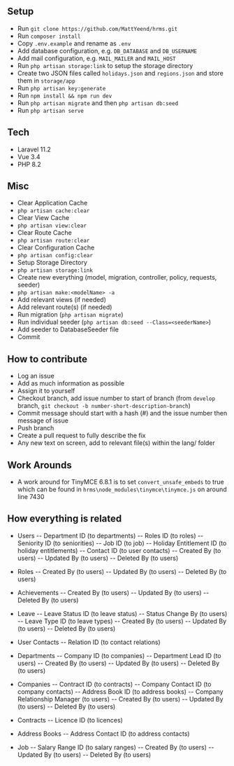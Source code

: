 ## Setup

- Run `git clone https://github.com/MattYeend/hrms.git`
- Run `composer install`
- Copy `.env.example` and rename as `.env`
- Add database configuration, e.g. `DB_DATABASE` and `DB_USERNAME`
- Add mail configuration, e.g. `MAIL_MAILER` and `MAIL_HOST`
- Run `php artisan storage:link` to setup the storage directory
- Create two JSON files called `holidays.json` and `regions.json` and store them in `storage/app`
- Run `php artisan key:generate`
- Run `npm install && npm run dev`
- Run `php artisan migrate` and then `php artisan db:seed`
- Run `php artisan serve`

## Tech
- Laravel 11.2
- Vue 3.4
- PHP 8.2

## Misc
- Clear Application Cache
- `php artisan cache:clear`
- Clear View Cache
- `php artisan view:clear`
- Clear Route Cache 
- `php artisan route:clear`
- Clear Configuration Cache
- `php artisan config:clear`
- Setup Storage Directory
- `php artisan storage:link`
- Create new everything (model, migration, controller, policy, requests, seeder)
- `php artisan make:<modelName> -a`
- Add relevant views (if needed)
- Add relevant route(s) (if needed)
- Run migration (`php artisan migrate`)
- Run individual seeder (`php artisan db:seed --Class=<seederName>`)
- Add seeder to DatabaseSeeder file
- Commit

## How to contribute
- Log an issue
- Add as much information as possible
- Assign it to yourself
- Checkout branch, add issue number to start of branch (from `develop` branch, `git checkout -b number-short-description-branch`)
- Commit message should start with a hash (#) and the issue number then message of issue
- Push branch
- Create a pull request to fully describe the fix
- Any new text on screen, add to relevant file(s) within the lang/ folder

## Work Arounds
- A work around for TinyMCE 6.8.1 is to set `convert_unsafe_embeds` to true which can be found in `hrms\node_modules\tinymce\tinymce.js` on around line 7430 

## How everything is related
- Users
-- Department ID (to departments)
-- Roles ID (to roles)
-- Seniority ID (to seniorities)
-- Job ID (to job)
-- Holiday Entitlement ID (to holiday entitlements)
-- Contact ID (to user contacts)
-- Created By (to users)
-- Updated By (to users)
-- Deleted By (to users)

- Roles
-- Created By (to users)
-- Updated By (to users)
-- Deleted By (to users)

- Achievements
-- Created By (to users)
-- Updated By (to users)
-- Deleted By (to users)

- Leave
-- Leave Status ID (to leave status)
-- Status Change By (to users)
-- Leave Type ID (to leave types)
-- Created By (to users)
-- Updated By (to users)
-- Deleted By (to users)

- User Contacts
-- Relation ID (to contact relations)

- Departments
-- Company ID (to companies)
-- Department Lead ID (to users)
-- Created By (to users)
-- Updated By (to users)
-- Deleted By (to users)

- Companies
-- Contract ID (to contracts)
-- Company Contact ID (to company contacts)
-- Address Book ID (to address books)
-- Company Relationship Manager (to users)
-- Created By (to users)
-- Updated By (to users)
-- Deleted By (to users)

- Contracts
-- Licence ID (to licences)

- Address Books
-- Address Contact ID (to address contacts)

- Job
-- Salary Range ID (to salary ranges)
-- Created By (to users)
-- Updated By (to users)
-- Deleted By (to users)